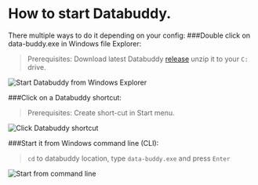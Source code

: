 # How to start Databuddy.
There multiple ways to do it depending on your config:
###Double click on data-buddy.exe in Windows file Explorer:

> Prerequisites: Download latest Databuddy [release](https://github.com/data-buddy/DataBuddy/releases/tag/v0.3.3) unzip it to your `C:` drive.

![Start Databuddy from Windows Explorer](https://github.com/data-buddy/DataBuddy/blob/master/screenshots/Databuddy_explore.png "Start Databuddy from Windows Explorer")

###Click on a Databuddy shortcut:

> Prerequisites: Create short-cut in Start menu.

![Click Databuddy shortcut](https://github.com/data-buddy/DataBuddy/blob/master/screenshots/Shortcut_to_Databuddy.png "Click Databuddy shortcut")

###Start it from Windows command line (CLI):

> `cd` to databuddy location, type `data-buddy.exe`  and press `Enter`

![Start from command line](https://github.com/data-buddy/DataBuddy/blob/master/screenshots/Databuddy_start_from_command_prompt.png "Start from command line")






